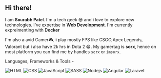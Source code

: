 ## Hi there!
I am **Sourabh Patel**. I'm a tech geek 😎 and i love to explore new technologies. I've expertise in **Web Development**. I'm currently expreimenting with **Docker**

I'm also a avid Gamer🎮, i play mostly FPS like CSGO,Apex Legends, Valorant but i also have 2k hrs in Dota 2 😁. My gamertag is **sorx**, hence on most platform you can find me by handles `sorx` or `imsorx`.

Languages, Frameworks & Tools -

![HTML](https://img.icons8.com/color/48/000000/html-5--v1.png) ![CSS](https://img.icons8.com/color/48/000000/css3.png)  ![JavaScript](https://img.icons8.com/color/48/000000/javascript--v1.png) ![SASS](https://img.icons8.com/color/48/000000/sass.png) ![Nodejs](https://img.icons8.com/color/48/000000/nodejs.png) ![Angular](https://img.icons8.com/color/48/000000/angularjs.png)  ![Laravel](https://img.icons8.com/fluent/48/000000/laravel.png) 
